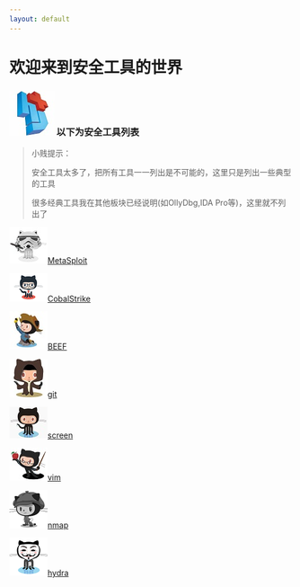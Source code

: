```yaml
---
layout: default
---
```


# 欢迎来到安全工具的世界
### ![](../img/hj.jpg) 以下为安全工具列表
>小贱提示：
>
>安全工具太多了，把所有工具一一列出是不可能的，这里只是列出一些典型的工具
>
>很多经典工具我在其他板块已经说明(如OllyDbg,IDA Pro等)，这里就不列出了

![](../img/github6.png)[MetaSploit](msf)

![](../img/github7.png)[CobalStrike](cs)

![](../img/github8.png)[BEEF](beef)

![](../img/github1.png)[git](git)

![](../img/github2.png)[screen](screen)

![](../img/github3.png)[vim](vim)

![](../img/github4.png)[nmap](nmap)

![](../img/github5.png)[hydra](hydra)
